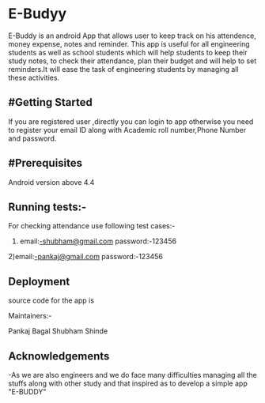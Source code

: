 # E-Budyy
E-Buddy is an android App that allows user to keep track on his attendence, money expense, notes and reminder.
This app is useful for all engineering students as well as school students which will help students to keep their  study notes, to check their attendance, plan their budget and will help to set reminders.It will ease the task of engineering students by managing all these activities.

#Getting Started
-------------------
If you are registered user ,directly you can login to app
otherwise you need to register your email ID along with Academic roll number,Phone Number and password.

#Prerequisites
-----------------
Android version above 4.4

Running tests:-
---------------------

For checking attendance use following test cases:-

1) email:-shubham@gmail.com
   password:-123456

2)email:-pankaj@gmail.com
  password:-123456

Deployment
---------------------

source code for the app is


Maintainers:-

Pankaj Bagal
Shubham Shinde


Acknowledgements
-------------------

-As we are also engineers and we do face many difficulties managing all the stuffs along with other study and that inspired as to develop a simple app "E-BUDDY"



